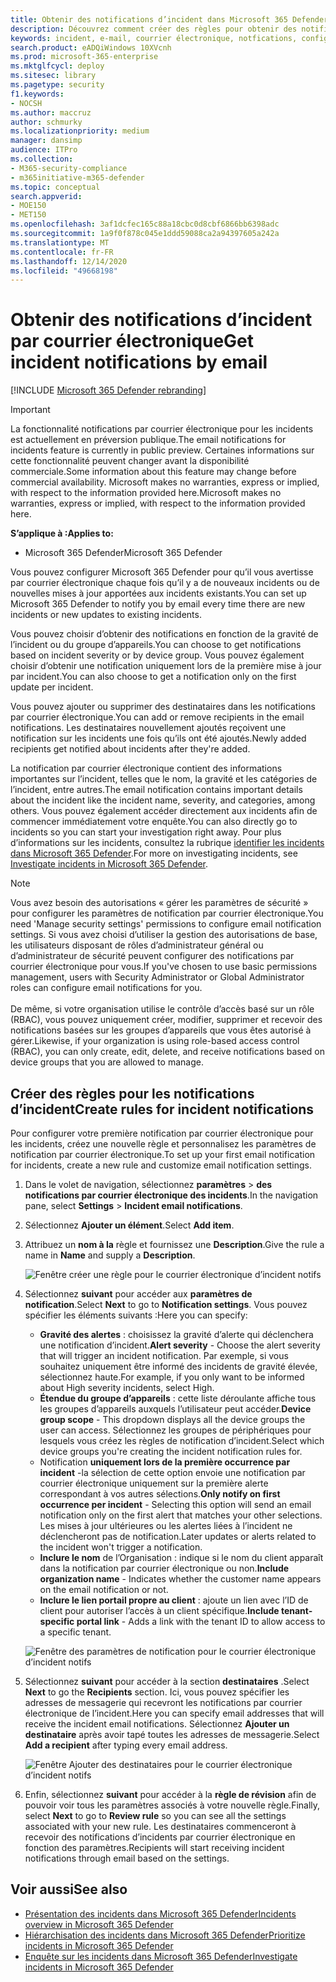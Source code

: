 ```yaml
---
title: Obtenir des notifications d’incident dans Microsoft 365 Defender
description: Découvrez comment créer des règles pour obtenir des notifications par courrier électronique pour les incidents dans Microsoft 365 Defender
keywords: incident, e-mail, courrier électronique, notfications, configurer, utilisateurs, boîte aux lettres, e-mail, incidents
search.product: eADQiWindows 10XVcnh
ms.prod: microsoft-365-enterprise
ms.mktglfcycl: deploy
ms.sitesec: library
ms.pagetype: security
f1.keywords:
- NOCSH
ms.author: maccruz
author: schmurky
ms.localizationpriority: medium
manager: dansimp
audience: ITPro
ms.collection:
- M365-security-compliance
- m365initiative-m365-defender
ms.topic: conceptual
search.appverid:
- MOE150
- MET150
ms.openlocfilehash: 3af1dcfec165c88a18cbc0d8cbf6866bb6398adc
ms.sourcegitcommit: 1a9f0f878c045e1ddd59088ca2a94397605a242a
ms.translationtype: MT
ms.contentlocale: fr-FR
ms.lasthandoff: 12/14/2020
ms.locfileid: "49668198"
---
```

# <a name="get-incident-notifications-by-email"></a><span data-ttu-id="e2dc5-104">Obtenir des notifications d’incident par courrier électronique</span><span class="sxs-lookup"><span data-stu-id="e2dc5-104">Get incident notifications by email</span></span>

[!INCLUDE [Microsoft 365 Defender rebranding](../includes/microsoft-defender.md)]

>[!IMPORTANT]
> <span data-ttu-id="e2dc5-105">La fonctionnalité notifications par courrier électronique pour les incidents est actuellement en préversion publique.</span><span class="sxs-lookup"><span data-stu-id="e2dc5-105">The email notifications for incidents feature is currently in public preview.</span></span> <span data-ttu-id="e2dc5-106">Certaines informations sur cette fonctionnalité peuvent changer avant la disponibilité commerciale.</span><span class="sxs-lookup"><span data-stu-id="e2dc5-106">Some information about this feature may change before commercial availability.</span></span> <span data-ttu-id="e2dc5-107">Microsoft makes no warranties, express or implied, with respect to the information provided here.</span><span class="sxs-lookup"><span data-stu-id="e2dc5-107">Microsoft makes no warranties, express or implied, with respect to the information provided here.</span></span>

<span data-ttu-id="e2dc5-108">**S’applique à :**</span><span class="sxs-lookup"><span data-stu-id="e2dc5-108">**Applies to:**</span></span>
- <span data-ttu-id="e2dc5-109">Microsoft 365 Defender</span><span class="sxs-lookup"><span data-stu-id="e2dc5-109">Microsoft 365 Defender</span></span>

<span data-ttu-id="e2dc5-110">Vous pouvez configurer Microsoft 365 Defender pour qu’il vous avertisse par courrier électronique chaque fois qu’il y a de nouveaux incidents ou de nouvelles mises à jour apportées aux incidents existants.</span><span class="sxs-lookup"><span data-stu-id="e2dc5-110">You can set up Microsoft 365 Defender to notify you by email every time there are new incidents or new updates to existing incidents.</span></span> 

<span data-ttu-id="e2dc5-111">Vous pouvez choisir d’obtenir des notifications en fonction de la gravité de l’incident ou du groupe d’appareils.</span><span class="sxs-lookup"><span data-stu-id="e2dc5-111">You can choose to get notifications based on incident severity or by device group.</span></span> <span data-ttu-id="e2dc5-112">Vous pouvez également choisir d’obtenir une notification uniquement lors de la première mise à jour par incident.</span><span class="sxs-lookup"><span data-stu-id="e2dc5-112">You can also choose to get a notification only on the first update per incident.</span></span>

<span data-ttu-id="e2dc5-113">Vous pouvez ajouter ou supprimer des destinataires dans les notifications par courrier électronique.</span><span class="sxs-lookup"><span data-stu-id="e2dc5-113">You can add or remove recipients in the email notifications.</span></span> <span data-ttu-id="e2dc5-114">Les destinataires nouvellement ajoutés reçoivent une notification sur les incidents une fois qu’ils ont été ajoutés.</span><span class="sxs-lookup"><span data-stu-id="e2dc5-114">Newly added recipients get notified about incidents after they're added.</span></span> 

<span data-ttu-id="e2dc5-115">La notification par courrier électronique contient des informations importantes sur l’incident, telles que le nom, la gravité et les catégories de l’incident, entre autres.</span><span class="sxs-lookup"><span data-stu-id="e2dc5-115">The email notification contains important details about the incident like the incident name, severity, and categories, among others.</span></span> <span data-ttu-id="e2dc5-116">Vous pouvez également accéder directement aux incidents afin de commencer immédiatement votre enquête.</span><span class="sxs-lookup"><span data-stu-id="e2dc5-116">You can also directly go to incidents so you can start your investigation right away.</span></span> <span data-ttu-id="e2dc5-117">Pour plus d’informations sur les incidents, consultez la rubrique [identifier les incidents dans Microsoft 365 Defender](https://docs.microsoft.com/microsoft-365/security/mtp/investigate-incidents).</span><span class="sxs-lookup"><span data-stu-id="e2dc5-117">For more on investigating incidents, see [Investigate incidents in Microsoft 365 Defender](https://docs.microsoft.com/microsoft-365/security/mtp/investigate-incidents).</span></span>

>[!NOTE]
><span data-ttu-id="e2dc5-118">Vous avez besoin des autorisations « gérer les paramètres de sécurité » pour configurer les paramètres de notification par courrier électronique.</span><span class="sxs-lookup"><span data-stu-id="e2dc5-118">You need 'Manage security settings' permissions to configure email notification settings.</span></span> <span data-ttu-id="e2dc5-119">Si vous avez choisi d’utiliser la gestion des autorisations de base, les utilisateurs disposant de rôles d’administrateur général ou d’administrateur de sécurité peuvent configurer des notifications par courrier électronique pour vous.</span><span class="sxs-lookup"><span data-stu-id="e2dc5-119">If you've chosen to use basic permissions management, users with Security Administrator or Global Administrator roles can configure email notifications for you.</span></span> <br> <br>
<span data-ttu-id="e2dc5-120">De même, si votre organisation utilise le contrôle d’accès basé sur un rôle (RBAC), vous pouvez uniquement créer, modifier, supprimer et recevoir des notifications basées sur les groupes d’appareils que vous êtes autorisé à gérer.</span><span class="sxs-lookup"><span data-stu-id="e2dc5-120">Likewise, if your organization is using role-based access control (RBAC), you can only create, edit, delete, and receive notifications based on device groups that you are allowed to manage.</span></span>

## <a name="create-rules-for-incident-notifications"></a><span data-ttu-id="e2dc5-121">Créer des règles pour les notifications d’incident</span><span class="sxs-lookup"><span data-stu-id="e2dc5-121">Create rules for incident notifications</span></span>

<span data-ttu-id="e2dc5-122">Pour configurer votre première notification par courrier électronique pour les incidents, créez une nouvelle règle et personnalisez les paramètres de notification par courrier électronique.</span><span class="sxs-lookup"><span data-stu-id="e2dc5-122">To set up your first email notification for incidents, create a new rule and customize email notification settings.</span></span>

1. <span data-ttu-id="e2dc5-123">Dans le volet de navigation, sélectionnez **paramètres**  >  **des notifications par courrier électronique des incidents**.</span><span class="sxs-lookup"><span data-stu-id="e2dc5-123">In the navigation pane, select **Settings** > **Incident email notifications**.</span></span>
2. <span data-ttu-id="e2dc5-124">Sélectionnez **Ajouter un élément**.</span><span class="sxs-lookup"><span data-stu-id="e2dc5-124">Select **Add item**.</span></span>
3. <span data-ttu-id="e2dc5-125">Attribuez un **nom à la** règle et fournissez une **Description**.</span><span class="sxs-lookup"><span data-stu-id="e2dc5-125">Give the rule a name in **Name** and supply a **Description**.</span></span>

    ![Fenêtre créer une règle pour le courrier électronique d’incident notifs](../../media/incidentemailnotif1.png) 
4. <span data-ttu-id="e2dc5-127">Sélectionnez **suivant** pour accéder aux **paramètres de notification**.</span><span class="sxs-lookup"><span data-stu-id="e2dc5-127">Select **Next** to go to **Notification settings**.</span></span> <span data-ttu-id="e2dc5-128">Vous pouvez spécifier les éléments suivants :</span><span class="sxs-lookup"><span data-stu-id="e2dc5-128">Here you can specify:</span></span>
    - <span data-ttu-id="e2dc5-129">**Gravité des alertes** : choisissez la gravité d’alerte qui déclenchera une notification d’incident.</span><span class="sxs-lookup"><span data-stu-id="e2dc5-129">**Alert severity** - Choose the alert severity that will trigger an incident notification.</span></span> <span data-ttu-id="e2dc5-130">Par exemple, si vous souhaitez uniquement être informé des incidents de gravité élevée, sélectionnez haute.</span><span class="sxs-lookup"><span data-stu-id="e2dc5-130">For example, if you only want to be informed about High severity incidents, select High.</span></span>
    - <span data-ttu-id="e2dc5-131">**Étendue du groupe d’appareils** : cette liste déroulante affiche tous les groupes d’appareils auxquels l’utilisateur peut accéder.</span><span class="sxs-lookup"><span data-stu-id="e2dc5-131">**Device group scope** - This dropdown displays all the device groups the user can access.</span></span> <span data-ttu-id="e2dc5-132">Sélectionnez les groupes de périphériques pour lesquels vous créez les règles de notification d’incident.</span><span class="sxs-lookup"><span data-stu-id="e2dc5-132">Select which device groups you're creating the incident notification rules for.</span></span>
    - <span data-ttu-id="e2dc5-133">Notification **uniquement lors de la première occurrence par incident** -la sélection de cette option envoie une notification par courrier électronique uniquement sur la première alerte correspondant à vos autres sélections.</span><span class="sxs-lookup"><span data-stu-id="e2dc5-133">**Only notify on first occurrence per incident** - Selecting this option will send an email notification only on the first alert that matches your other selections.</span></span> <span data-ttu-id="e2dc5-134">Les mises à jour ultérieures ou les alertes liées à l’incident ne déclencheront pas de notification.</span><span class="sxs-lookup"><span data-stu-id="e2dc5-134">Later updates or alerts related to the incident won't trigger a notification.</span></span>
    - <span data-ttu-id="e2dc5-135">**Inclure le nom** de l’Organisation : indique si le nom du client apparaît dans la notification par courrier électronique ou non.</span><span class="sxs-lookup"><span data-stu-id="e2dc5-135">**Include organization name** - Indicates whether the customer name appears on the email notification or not.</span></span>
    - <span data-ttu-id="e2dc5-136">**Inclure le lien portail propre au client** : ajoute un lien avec l’ID de client pour autoriser l’accès à un client spécifique.</span><span class="sxs-lookup"><span data-stu-id="e2dc5-136">**Include tenant-specific portal link** -  Adds a link with the tenant ID to allow access to a specific tenant.</span></span>
    
    ![Fenêtre des paramètres de notification pour le courrier électronique d’incident notifs](../../media/incidentemailnotif2.png)
5. <span data-ttu-id="e2dc5-138">Sélectionnez **suivant** pour accéder à la section **destinataires** .</span><span class="sxs-lookup"><span data-stu-id="e2dc5-138">Select **Next** to go the **Recipients** section.</span></span> <span data-ttu-id="e2dc5-139">Ici, vous pouvez spécifier les adresses de messagerie qui recevront les notifications par courrier électronique de l’incident.</span><span class="sxs-lookup"><span data-stu-id="e2dc5-139">Here you can specify email addresses that will receive the incident email notifications.</span></span> <span data-ttu-id="e2dc5-140">Sélectionnez **Ajouter un destinataire** après avoir tapé toutes les adresses de messagerie.</span><span class="sxs-lookup"><span data-stu-id="e2dc5-140">Select **Add a recipient** after typing every email address.</span></span>

    ![Fenêtre Ajouter des destinataires pour le courrier électronique d’incident notifs](../../media/incidentemailnotif3.png) 

6. <span data-ttu-id="e2dc5-142">Enfin, sélectionnez **suivant** pour accéder à la **règle de révision** afin de pouvoir voir tous les paramètres associés à votre nouvelle règle.</span><span class="sxs-lookup"><span data-stu-id="e2dc5-142">Finally, select **Next** to go to **Review rule** so you can see all the settings associated with your new rule.</span></span> <span data-ttu-id="e2dc5-143">Les destinataires commenceront à recevoir des notifications d’incidents par courrier électronique en fonction des paramètres.</span><span class="sxs-lookup"><span data-stu-id="e2dc5-143">Recipients will start receiving incident notifications through email based on the settings.</span></span>

## <a name="see-also"></a><span data-ttu-id="e2dc5-144">Voir aussi</span><span class="sxs-lookup"><span data-stu-id="e2dc5-144">See also</span></span>
- [<span data-ttu-id="e2dc5-145">Présentation des incidents dans Microsoft 365 Defender</span><span class="sxs-lookup"><span data-stu-id="e2dc5-145">Incidents overview in Microsoft 365 Defender</span></span>](https://docs.microsoft.com/microsoft-365/security/mtp/incidents-overview)
- [<span data-ttu-id="e2dc5-146">Hiérarchisation des incidents dans Microsoft 365 Defender</span><span class="sxs-lookup"><span data-stu-id="e2dc5-146">Prioritize incidents in Microsoft 365 Defender</span></span>](https://docs.microsoft.com/microsoft-365/security/mtp/incident-queue)
- [<span data-ttu-id="e2dc5-147">Enquête sur les incidents dans Microsoft 365 Defender</span><span class="sxs-lookup"><span data-stu-id="e2dc5-147">Investigate incidents in Microsoft 365 Defender</span></span>](https://docs.microsoft.com/microsoft-365/security/mtp/investigate-incidents)


